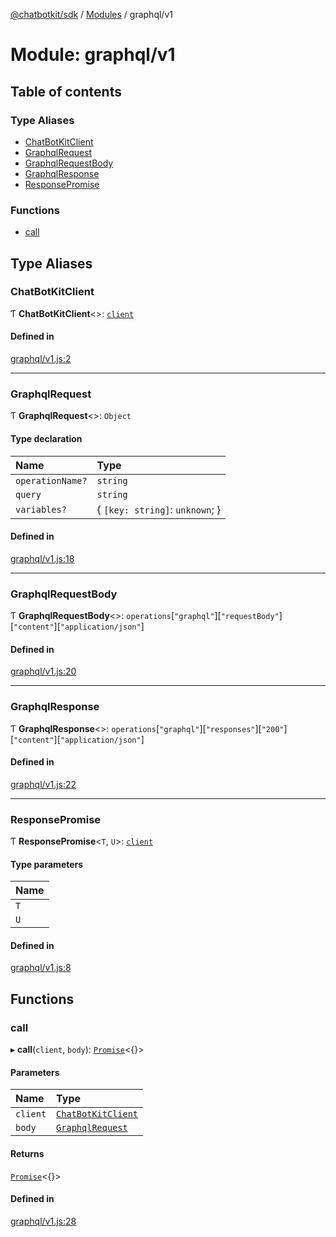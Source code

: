 [@chatbotkit/sdk](../README.md) / [Modules](../modules.md) / graphql/v1

# Module: graphql/v1

## Table of contents

### Type Aliases

- [ChatBotKitClient](graphql_v1.md#chatbotkitclient)
- [GraphqlRequest](graphql_v1.md#graphqlrequest)
- [GraphqlRequestBody](graphql_v1.md#graphqlrequestbody)
- [GraphqlResponse](graphql_v1.md#graphqlresponse)
- [ResponsePromise](graphql_v1.md#responsepromise)

### Functions

- [call](graphql_v1.md#call)

## Type Aliases

### ChatBotKitClient

Ƭ **ChatBotKitClient**\<\>: [`client`](client.md)

#### Defined in

[graphql/v1.js:2](https://github.com/chatbotkit/node-sdk/blob/main/packages/sdk/src/graphql/v1.js#L2)

___

### GraphqlRequest

Ƭ **GraphqlRequest**\<\>: `Object`

#### Type declaration

| Name | Type |
| :------ | :------ |
| `operationName?` | `string` |
| `query` | `string` |
| `variables?` | \{ `[key: string]`: `unknown`;  } |

#### Defined in

[graphql/v1.js:18](https://github.com/chatbotkit/node-sdk/blob/main/packages/sdk/src/graphql/v1.js#L18)

___

### GraphqlRequestBody

Ƭ **GraphqlRequestBody**\<\>: `operations`[``"graphql"``][``"requestBody"``][``"content"``][``"application/json"``]

#### Defined in

[graphql/v1.js:20](https://github.com/chatbotkit/node-sdk/blob/main/packages/sdk/src/graphql/v1.js#L20)

___

### GraphqlResponse

Ƭ **GraphqlResponse**\<\>: `operations`[``"graphql"``][``"responses"``][``"200"``][``"content"``][``"application/json"``]

#### Defined in

[graphql/v1.js:22](https://github.com/chatbotkit/node-sdk/blob/main/packages/sdk/src/graphql/v1.js#L22)

___

### ResponsePromise

Ƭ **ResponsePromise**\<`T`, `U`\>: [`client`](client.md)

#### Type parameters

| Name |
| :------ |
| `T` |
| `U` |

#### Defined in

[graphql/v1.js:8](https://github.com/chatbotkit/node-sdk/blob/main/packages/sdk/src/graphql/v1.js#L8)

## Functions

### call

▸ **call**(`client`, `body`): [`Promise`]( https://developer.mozilla.org/docs/Web/JavaScript/Reference/Global_Objects/Promise )\<{}\>

#### Parameters

| Name | Type |
| :------ | :------ |
| `client` | [`ChatBotKitClient`](../classes/client.ChatBotKitClient.md) |
| `body` | [`GraphqlRequest`](graphql_v1.md#graphqlrequest) |

#### Returns

[`Promise`]( https://developer.mozilla.org/docs/Web/JavaScript/Reference/Global_Objects/Promise )\<{}\>

#### Defined in

[graphql/v1.js:28](https://github.com/chatbotkit/node-sdk/blob/main/packages/sdk/src/graphql/v1.js#L28)
